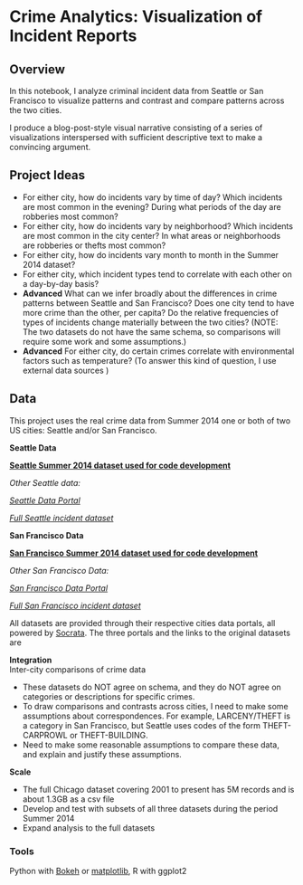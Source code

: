 # Crime Analytics: Visualization of Incident Reports
## Overview

In this notebook, I analyze criminal incident data from Seattle or San Francisco to visualize patterns and contrast and compare patterns across the two cities.

I produce a blog-post-style visual narrative consisting of a series of visualizations interspersed with sufficient descriptive text to make a convincing argument.

## Project Ideas

- For either city, how do incidents vary by time of day? Which incidents are most common in the evening? During what periods of the day are robberies most common?
- For either city, how do incidents vary by neighborhood? Which incidents are most common in the city center? In what areas or neighborhoods are robberies or thefts most common?
- For either city, how do incidents vary month to month in the Summer 2014 dataset?
- For either city, which incident types tend to correlate with each other on a day-by-day basis?
- **Advanced**  What can we infer broadly about the differences in crime patterns between Seattle and San Francisco? Does one city tend to have more crime than the other, per capita? Do the relative frequencies of types of incidents change materially between the two cities? (NOTE: The two datasets do not have the same schema, so comparisons will require some work and some assumptions.)
- **Advanced**  For either city, do certain crimes correlate with environmental factors such as temperature? (To answer this kind of question, I use external data sources )

## Data

This project uses the real crime data from Summer 2014 one or both of two US cities: Seattle and/or San Francisco.

**Seattle Data**

[**Seattle Summer 2014 dataset used for code development**](https://github.com/uwescience/datasci_course_materials/blob/master/assignment6/seattle_incidents_summer_2014.csv)

_Other Seattle data:_

[_Seattle Data Portal_](https://data.seattle.gov/)

[_Full Seattle incident dataset_](https://data.seattle.gov/Public-Safety/Seattle-Police-Department-Police-Report-Incident/7ais-f98f)

**San Francisco Data**

[**San Francisco Summer 2014 dataset used for code development**](https://github.com/uwescience/datasci_course_materials/blob/master/assignment6/sanfrancisco_incidents_summer_2014.csv)

_Other San Francisco Data:_

[_San Francisco Data Portal_](https://data.sfgov.org/)

[_Full San Francisco incident dataset_](https://data.sfgov.org/Public-Safety/SFPD-Incidents-from-1-January-2003/tmnf-yvry)

All datasets are provided through their respective cities data portals, all powered by  [Socrata](https://www.socrata.com/). The three portals and the links to the original datasets are

**Integration**  
Inter-city comparisons of crime data 
* These datasets do NOT agree on schema, and they do NOT agree on categories or descriptions for specific crimes. 
* To draw comparisons and contrasts across cities, I need to make some assumptions about correspondences. For example, LARCENY/THEFT is a category in San Francisco, but Seattle uses codes of the form THEFT-CARPROWL or THEFT-BUILDING.
* Need to make some reasonable assumptions to compare these data, and explain and justify these assumptions.

**Scale**  
* The full Chicago dataset covering 2001 to present has 5M records and is about 1.3GB as a csv file
* Develop and test with subsets of all three datasets during the period Summer 2014 
* Expand analysis to the full datasets

### Tools
Python with  [Bokeh](http://bokeh.pydata.org/en/latest/) or  [matplotlib](http://matplotlib.org/), R with ggplot2

